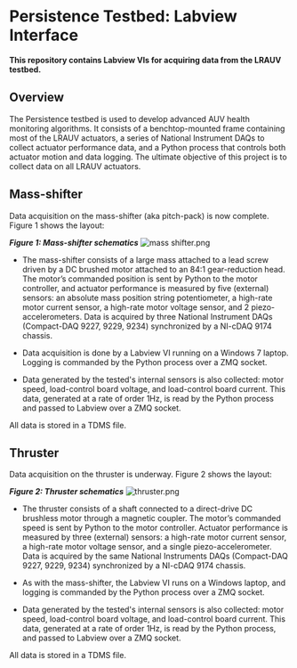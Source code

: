 # Persistence Testbed: Labview Interface #

**This repository contains Labview VIs for acquiring data from the LRAUV testbed.**

## Overview ##
The Persistence testbed is used to develop advanced AUV health monitoring algorithms. It consists of a benchtop-mounted frame containing most of the LRAUV actuators, a series of National Instrument DAQs to collect actuator performance data, and a Python process that controls both actuator motion and data logging. The ultimate objective of this project is to collect data on all LRAUV actuators.

## Mass-shifter ##
Data acquisition on the mass-shifter (aka pitch-pack) is now complete. Figure 1 shows the layout:

***Figure 1: Mass-shifter schematics***
![mass shifter.png](https://bitbucket.org/repo/oG65MB/images/2424408676-mass%20shifter.png)

* The mass-shifter consists of a large mass attached to a lead screw driven by a DC brushed motor attached to an 84:1 gear-reduction head. The motor’s commanded position is sent by Python to the motor controller, and actuator performance is measured by five (external) sensors: an absolute mass position string potentiometer, a high-rate motor current sensor, a high-rate motor voltage sensor, and 2 piezo-accelerometers. Data is acquired by three National Instrument DAQs (Compact-DAQ 9227, 9229, 9234) synchronized by a NI-cDAQ 9174 chassis.

* Data acquisition is done by a Labview VI running on a Windows 7 laptop. Logging is commanded by the Python process over a ZMQ socket.

* Data generated by the tested's internal sensors is also collected: motor speed, load-control board voltage, and load-control board current. This data, generated at a rate of order 1Hz, is read by the Python process and passed to Labview over a ZMQ socket.

All data is stored in a TDMS file.

## Thruster ##
Data acquisition on the thruster is underway. Figure 2 shows the layout:

***Figure 2: Thruster schematics***
![thruster.png](https://bitbucket.org/repo/oG65MB/images/1696672826-thruster.png)


* The thruster consists of a shaft connected to a direct-drive DC brushless motor through a magnetic coupler. The motor’s commanded speed is sent by Python to the motor controller. Actuator performance is measured by three (external) sensors: a high-rate motor current sensor, a high-rate motor voltage sensor, and a single piezo-accelerometer. Data is acquired by the same National Instruments DAQs (Compact-DAQ 9227, 9229, 9234) synchronized by a NI-cDAQ 9174 chassis.

* As with the mass-shifter, the Labview VI runs on a Windows laptop, and logging is commanded by the Python process over a ZMQ socket.

* Data generated by the tested's internal sensors is also collected: motor speed, load-control board voltage, and load-control board current. This data, generated at a rate of order 1Hz, is read by the Python process, and passed to Labview over a ZMQ socket.

All data is stored in a TDMS file.